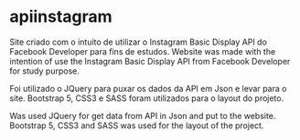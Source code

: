 # apiinstagram

Site criado com o intuito de utilizar o Instagram Basic Display API do Facebook Developer para fins de estudos.
Website was made with the intention of use the Instagram Basic Display API from Facebook Developer for study purpose.

Foi utilizado o JQuery para puxar os dados da API em Json e levar para o site. Bootstrap 5, CSS3 e SASS foram utilizados para o layout do projeto.

Was used JQuery for get data from API in Json and put to the website. Bootstrap 5, CSS3 and SASS was used for the layout of the project.
